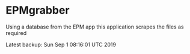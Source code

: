 # EPMgrabber
Using a database from the EPM app this application scrapes the files as required


Latest backup: Sun Sep 1 08:16:01 UTC 2019
